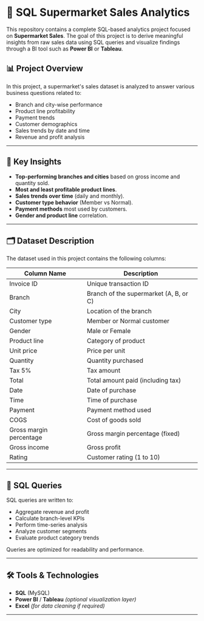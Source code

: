 # 🛒 SQL Supermarket Sales Analytics

This repository contains a complete SQL-based analytics project focused on **Supermarket Sales**. The goal of this project is to derive meaningful insights from raw sales data using SQL queries and visualize findings through a BI tool such as **Power BI** or **Tableau**.

## 📊 Project Overview

In this project, a supermarket's sales dataset is analyzed to answer various business questions related to:

- Branch and city-wise performance
- Product line profitability
- Payment trends
- Customer demographics
- Sales trends by date and time
- Revenue and profit analysis

---

## 🧠 Key Insights

- **Top-performing branches and cities** based on gross income and quantity sold.
- **Most and least profitable product lines**.
- **Sales trends over time** (daily and monthly).
- **Customer type behavior** (Member vs Normal).
- **Payment methods** most used by customers.
- **Gender and product line** correlation.

---

## 🗂️ Dataset Description

The dataset used in this project contains the following columns:

| Column Name              | Description                                |
|--------------------------|--------------------------------------------|
| Invoice ID               | Unique transaction ID                      |
| Branch                   | Branch of the supermarket (A, B, or C)     |
| City                     | Location of the branch                     |
| Customer type            | Member or Normal customer                  |
| Gender                   | Male or Female                             |
| Product line             | Category of product                        |
| Unit price               | Price per unit                             |
| Quantity                 | Quantity purchased                         |
| Tax 5%                   | Tax amount                                 |
| Total                    | Total amount paid (including tax)          |
| Date                     | Date of purchase                           |
| Time                     | Time of purchase                           |
| Payment                  | Payment method used                        |
| COGS                     | Cost of goods sold                         |
| Gross margin percentage  | Gross margin percentage (fixed)            |
| Gross income             | Gross profit                               |
| Rating                   | Customer rating (1 to 10)                  |

---

## 🧾 SQL Queries

SQL queries are written to:

- Aggregate revenue and profit
- Calculate branch-level KPIs
- Perform time-series analysis
- Analyze customer segments
- Evaluate product category trends

Queries are optimized for readability and performance.

---

## 🛠️ Tools & Technologies

- **SQL** (MySQL)
- **Power BI** / **Tableau** *(optional visualization layer)*
- **Excel** *(for data cleaning if required)*

---

